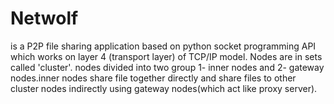 # Netwolf
 is a P2P file sharing application based on python socket programming 
 API which works on layer 4 (transport layer) of TCP/IP model.
 Nodes are in sets called 'cluster'. nodes divided into two group 1- inner 
 nodes and 2- gateway nodes.inner nodes share file together directly and share 
 files to other cluster nodes indirectly using gateway nodes(which act like 
 proxy server). 
